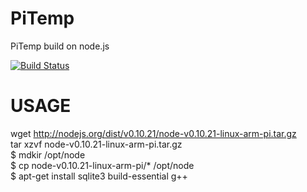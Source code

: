 # PiTemp

PiTemp build on node.js

[![Build Status](https://travis-ci.org/nebuchar/node-PiTemp.png?branch=develop)](https://travis-ci.org/nebuchar/node-PiTemp)

# USAGE

wget http://nodejs.org/dist/v0.10.21/node-v0.10.21-linux-arm-pi.tar.gz  
tar xzvf node-v0.10.21-linux-arm-pi.tar.gz  
$ mdkir /opt/node  
$ cp node-v0.10.21-linux-arm-pi/* /opt/node  
$ apt-get install sqlite3 build-essential g++  


